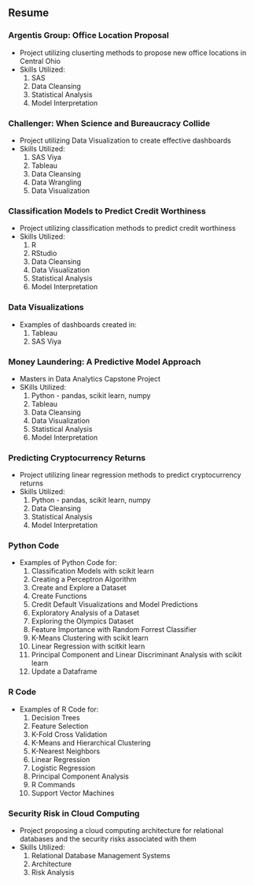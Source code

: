 ## Resume
### Argentis Group:  Office Location Proposal
* Project utilizing cluserting methods to propose new office locations in Central Ohio
* Skills Utilized:
  1. SAS
  2. Data Cleansing
  3. Statistical Analysis
  4. Model Interpretation
### Challenger: When Science and Bureaucracy Collide
* Project utilizing Data Visualization to create effective dashboards
* Skills Utilized:
    1. SAS Viya
    2. Tableau
    3. Data Cleansing
    4. Data Wrangling
    5. Data Visualization
### Classification Models to Predict Credit Worthiness
* Project utilizing classification methods to predict credit worthiness
* Skills Utilized:
  1. R
  2. RStudio
  3. Data Cleansing
  4. Data Visualization
  5. Statistical Analysis
  6. Model Interpretation
### Data Visualizations
* Examples of dashboards created in:
  1. Tableau
  2. SAS Viya
### Money Laundering: A Predictive Model Approach
* Masters in Data Analytics Capstone Project
* SKills Utilized:
  1. Python - pandas, scikit learn, numpy
  2. Tableau
  4. Data Cleansing
  5. Data Visualization
  6. Statistical Analysis
  7. Model Interpretation
### Predicting Cryptocurrency Returns
* Project utilizing linear regression methods to predict cryptocurrency returns
* Skills Utilized:
  1. Python - pandas, scikit learn, numpy
  2. Data Cleansing
  3. Statistical Analysis
  4. Model Interpretation
### Python Code
* Examples of Python Code for:
  1. Classification Models with scikit learn
  2. Creating a Perceptron Algorithm
  3. Create and Explore a Dataset
  4. Create Functions
  5. Credit Default Visualizations and Model Predictions
  6. Exploratory Analysis of a Dataset
  7. Exploring the Olympics Dataset
  8. Feature Importance with Random Forrest Classifier
  9. K-Means Clustering with scikit learn
  10. Linear Regression with scitkit learn
  11. Principal Component and Linear Discriminant Analysis with scikit learn
  12. Update a Dataframe
### R Code
* Examples of R Code for:
  1. Decision Trees
  2. Feature Selection
  3. K-Fold Cross Validation
  4. K-Means and Hierarchical Clustering
  5. K-Nearest Neighbors
  6. Linear Regression
  7. Logistic Regression
  8. Principal Component Analysis
  9. R Commands
  10. Support Vector Machines
### Security Risk in Cloud Computing
* Project proposing a cloud computing architecture for relational databases and the security risks associated with them
* Skills Utilized:
  1. Relational Database Management Systems
  2. Architecture
  3. Risk Analysis
